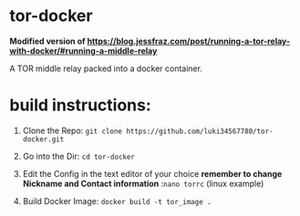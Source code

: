 # tor-docker
__Modified version of https://blog.jessfraz.com/post/running-a-tor-relay-with-docker/#running-a-middle-relay__

A TOR middle relay packed into a docker container.

# build instructions:

1. Clone the Repo:
```git clone https://github.com/luki34567780/tor-docker.git ```
2. Go into the Dir:
```cd tor-docker```
3. Edit the Config in the text editor of your choice __remember to change Nickname and Contact information__ :```nano torrc``` (linux example)

3. Build Docker Image:
```docker build -t tor_image .```
